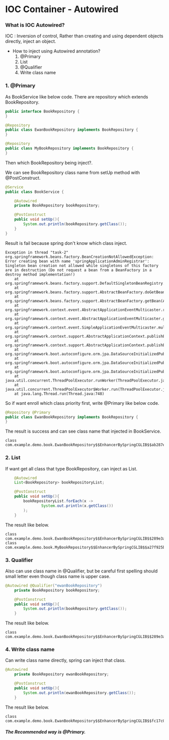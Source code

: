 # IOC Container - Autowired

### What is IOC Autowired?

IOC : Inversion of control, Rather than creating and using dependent objects directly, inject an object.

- How to inject using Autowired annotation?
    1. @Primary
    2. List
    3. @Qualifier
    4. Write class name

### 1. @Primary

As BookService like below code. There are repository which extends BookRepository.

~~~java
public interface BookRepository {
}

@Repository
public class EwanBookRepository implements BookRepository {
}

@Repository
public class MyBookRepository implements BookRepository {
}
~~~


Then which BookRepository being inject?.

We can see BookRepository class name from setUp method with @PostConstruct.

~~~java
@Service
public class BookService {

    @Autowired
    private BookRepository bookRepository;

    @PostConstruct
    public void setUp(){
        System.out.println(bookRepository.getClass());
    }    
}
~~~

Result is fail because spring don't know which class inject.

~~~
Exception in thread "task-2" org.springframework.beans.factory.BeanCreationNotAllowedException: Error creating bean with name 'springApplicationAdminRegistrar': Singleton bean creation not allowed while singletons of this factory are in destruction (Do not request a bean from a BeanFactory in a destroy method implementation!)
	at org.springframework.beans.factory.support.DefaultSingletonBeanRegistry.getSingleton(DefaultSingletonBeanRegistry.java:208)
	at org.springframework.beans.factory.support.AbstractBeanFactory.doGetBean(AbstractBeanFactory.java:321)
	at org.springframework.beans.factory.support.AbstractBeanFactory.getBean(AbstractBeanFactory.java:207)
	at org.springframework.context.event.AbstractApplicationEventMulticaster.retrieveApplicationListeners(AbstractApplicationEventMulticaster.java:245)
	at org.springframework.context.event.AbstractApplicationEventMulticaster.getApplicationListeners(AbstractApplicationEventMulticaster.java:197)
	at org.springframework.context.event.SimpleApplicationEventMulticaster.multicastEvent(SimpleApplicationEventMulticaster.java:134)
	at org.springframework.context.support.AbstractApplicationContext.publishEvent(AbstractApplicationContext.java:403)
	at org.springframework.context.support.AbstractApplicationContext.publishEvent(AbstractApplicationContext.java:360)
	at org.springframework.boot.autoconfigure.orm.jpa.DataSourceInitializedPublisher.publishEventIfRequired(DataSourceInitializedPublisher.java:99)
	at org.springframework.boot.autoconfigure.orm.jpa.DataSourceInitializedPublisher.access$100(DataSourceInitializedPublisher.java:50)
	at org.springframework.boot.autoconfigure.orm.jpa.DataSourceInitializedPublisher$DataSourceSchemaCreatedPublisher.lambda$postProcessEntityManagerFactory$0(DataSourceInitializedPublisher.java:200)
	at java.util.concurrent.ThreadPoolExecutor.runWorker(ThreadPoolExecutor.java:1149)
	at java.util.concurrent.ThreadPoolExecutor$Worker.run(ThreadPoolExecutor.java:624)
	at java.lang.Thread.run(Thread.java:748)
~~~

So if want enroll which class priority first, write @Primary like below code.

~~~java
@Repository @Primary
public class EwanBookRepository implements BookRepository {
}
~~~

The result is success and can see class name that injected in BookService.

~~~
class com.example.demo.book.EwanBookRepository$$EnhancerBySpringCGLIB$$ab287e3a
~~~

### 2. List

If want get all class that type BookRepository, can inject as List. 
~~~java
    @Autowired
    List<BookRepository> bookRepositoryList;

    @PostConstruct
    public void setUp(){
        bookRepositoryList.forEach(x ->
                System.out.println(x.getClass())
        );
    }
~~~

The result like below.

~~~
class com.example.demo.book.EwanBookRepository$$EnhancerBySpringCGLIB$$289e3a54
class com.example.demo.book.MyBookRepository$$EnhancerBySpringCGLIB$$a27f925b
~~~

### 3. Qualifier

Also can use class name in @Qualifier, but be careful first spelling should small letter even though class name is upper case.

~~~java
@Autowired @Qualifier("ewanBookRepository")
    private BookRepository bookRepository;

    @PostConstruct
    public void setUp(){
        System.out.println(bookRepository.getClass());
    }
~~~

The result like below.

~~~
class com.example.demo.book.EwanBookRepository$$EnhancerBySpringCGLIB$$289e3a54
~~~

### 4. Write class name

Can write class name directly, spring can inject that class.

~~~java
@Autowired
    private BookRepository ewanBookRepository;

    @PostConstruct
    public void setUp(){
        System.out.println(ewanBookRepository.getClass());
    }
~~~

The result like below.

~~~
class com.example.demo.book.EwanBookRepository$$EnhancerBySpringCGLIB$$fc17c0d9
~~~

##### The Recommended way is @Primary.
